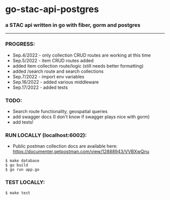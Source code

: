 # go-stac-api-postgres  
### a STAC api written in go with fiber, gorm and postgres   
-------
### PROGRESS:  
- Sep.4/2022 - only collection CRUD routes are working at this time   
- Sep.5/2022 - item CRUD routes added 
- added item collection route/logic (still needs better formatting) 
- added /search route and search collections
- Sep.7/2022 - import env variables
- Sep.16/2022 - added various middleware
- Sep.17/2022 - added tests   

### TODO: 
- Search route functionality, geospatial queries
- add swagger docs (I don't know if swagger plays nice with gorm)   
- add tests!  
  
### RUN LOCALLY (localhost:6002):  
- Public postman collection docs are available here: https://documenter.getpostman.com/view/12888943/VVBXwQnu   

```$ make database```  
```$ go build```  
```$ go run app.go```  
    
### TEST LOCALLY:       
```$ make test```
   